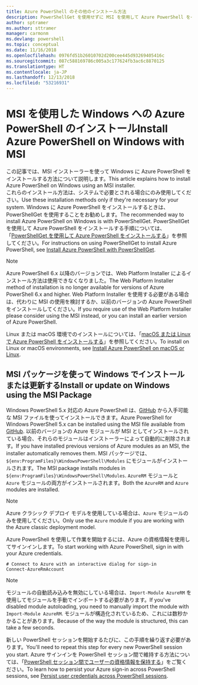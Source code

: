 ```yaml
---
title: Azure PowerShell のその他のインストール方法
description: PowerShellGet を使用せずに MSI を使用して Azure PowerShell をインストールする方法
author: sptramer
ms.author: sttramer
manager: carmonm
ms.devlang: powershell
ms.topic: conceptual
ms.date: 11/16/2018
ms.openlocfilehash: 0976fd51b26010702d200cee445d93269405416c
ms.sourcegitcommit: 087c588169786c005a3c177624fb3ac6c8870125
ms.translationtype: HT
ms.contentlocale: ja-JP
ms.lasthandoff: 12/13/2018
ms.locfileid: "53216931"
---
```

# <a name="install-azure-powershell-on-windows-with-msi"></a><span data-ttu-id="9c194-103">MSI を使用した Windows への Azure PowerShell のインストール</span><span class="sxs-lookup"><span data-stu-id="9c194-103">Install Azure PowerShell on Windows with MSI</span></span>

<span data-ttu-id="9c194-104">この記事では、MSI インストーラーを使って Windows に Azure PowerShell をインストールする方法について説明します。</span><span class="sxs-lookup"><span data-stu-id="9c194-104">This article explains how to install Azure PowerShell on Windows using an MSI installer.</span></span>  
<span data-ttu-id="9c194-105">これらのインストール方法は、システムで必要とされる場合にのみ使用してください。</span><span class="sxs-lookup"><span data-stu-id="9c194-105">Use these installation methods only if they're necessary for your system.</span></span> <span data-ttu-id="9c194-106">Windows に Azure PowerShell をインストールするときは、PowerShellGet を使用することをお勧めします。</span><span class="sxs-lookup"><span data-stu-id="9c194-106">The recommended way to install Azure PowerShell on Windows is with PowerShellGet.</span></span> <span data-ttu-id="9c194-107">PowerShellGet を使用して Azure PowerShell をインストールする手順については、「[PowerShellGet を使用して Azure PowerShell をインストールする](install-azurerm-ps.md)」を参照してください。</span><span class="sxs-lookup"><span data-stu-id="9c194-107">For instructions on using PowerShellGet to install Azure PowerShell, see [Install Azure PowerShell with PowerShellGet](install-azurerm-ps.md).</span></span>

> [!NOTE]
> <span data-ttu-id="9c194-108">Azure PowerShell 6.x 以降のバージョンでは、Web Platform Installer によるインストール方法は使用できなくなりました。</span><span class="sxs-lookup"><span data-stu-id="9c194-108">The Web Platform Installer method of installation is no longer available for versions of Azure PowerShell 6.x and higher.</span></span> <span data-ttu-id="9c194-109">Web Platform Installer を使用する必要がある場合は、代わりに MSI の使用を検討するか、以前のバージョンの Azure PowerShell をインストールしてください。</span><span class="sxs-lookup"><span data-stu-id="9c194-109">If you require use of the Web Platform Installer please consider using the MSI instead, or you can install an earlier version of Azure PowerShell.</span></span>

<span data-ttu-id="9c194-110">Linux または macOS 環境でのインストールについては、「[macOS または Linux で Azure PowerShell をインストールする](install-azurermps-maclinux.md)」を参照してください。</span><span class="sxs-lookup"><span data-stu-id="9c194-110">To install on Linux or macOS environments, see [Install Azure PowerShell on macOS or Linux](install-azurermps-maclinux.md).</span></span>

## <a name="install-or-update-on-windows-using-the-msi-package"></a><span data-ttu-id="9c194-111">MSI パッケージを使って Windows でインストールまたは更新する</span><span class="sxs-lookup"><span data-stu-id="9c194-111">Install or update on Windows using the MSI Package</span></span>

<span data-ttu-id="9c194-112">Windows PowerShell 5.x 対応の Azure PowerShell は、[GitHub](https://github.com/Azure/azure-powershell/releases/tag/v6.13.1-November2018) から入手可能な MSI ファイルを使ってインストールできます。</span><span class="sxs-lookup"><span data-stu-id="9c194-112">Azure PowerShell for Windows PowerShell 5.x can be installed using the MSI file available from [GitHub](https://github.com/Azure/azure-powershell/releases/tag/v6.13.1-November2018).</span></span> <span data-ttu-id="9c194-113">以前のバージョンの Azure モジュールが MSI としてインストールされている場合、それらのモジュールはインストーラーによって自動的に削除されます。</span><span class="sxs-lookup"><span data-stu-id="9c194-113">If you have installed previous versions of Azure modules as an MSI, the installer automatically removes them.</span></span> <span data-ttu-id="9c194-114">MSI パッケージでは、`${env:ProgramFiles}\WindowsPowerShell\Modules` にモジュールがインストールされます。</span><span class="sxs-lookup"><span data-stu-id="9c194-114">The MSI package installs modules in `${env:ProgramFiles}\WindowsPowerShell\Modules`.</span></span> <span data-ttu-id="9c194-115">`AzureRM` モジュールと `Azure` モジュールの両方がインストールされます。</span><span class="sxs-lookup"><span data-stu-id="9c194-115">Both the `AzureRM` and `Azure` modules are installed.</span></span>

> [!NOTE]
> <span data-ttu-id="9c194-116">Azure クラシック デプロイ モデルを使用している場合は、`Azure` モジュールのみを使用してください。</span><span class="sxs-lookup"><span data-stu-id="9c194-116">Only use the `Azure` module if you are working with the Azure classic deployment model.</span></span>

<span data-ttu-id="9c194-117">Azure PowerShell を使用して作業を開始するには、Azure の資格情報を使用してサインインします。</span><span class="sxs-lookup"><span data-stu-id="9c194-117">To start working with Azure PowerShell, sign in with your Azure credentials.</span></span>

```powershell-interactive
# Connect to Azure with an interactive dialog for sign-in
Connect-AzureRmAccount
```

> [!NOTE]
>
> <span data-ttu-id="9c194-118">モジュールの自動読み込みを無効にしている場合は、`Import-Module AzureRM` を使用してモジュールを手動でインポートする必要があります。</span><span class="sxs-lookup"><span data-stu-id="9c194-118">If you've disabled module autoloading, you need to manually import the module with `Import-Module AzureRM`.</span></span> <span data-ttu-id="9c194-119">モジュールが構造化されているため、これには数秒かかることがあります。</span><span class="sxs-lookup"><span data-stu-id="9c194-119">Because of the way the module is structured, this can take a few seconds.</span></span>

<span data-ttu-id="9c194-120">新しい PowerShell セッションを開始するたびに、この手順を繰り返す必要があります。</span><span class="sxs-lookup"><span data-stu-id="9c194-120">You'll need to repeat this step for every new PowerShell session you start.</span></span> <span data-ttu-id="9c194-121">Azure サインインを PowerShell セッション間で維持する方法については、「[PowerShell セッション間でユーザーの資格情報を保持する](context-persistence.md)」をご覧ください。</span><span class="sxs-lookup"><span data-stu-id="9c194-121">To learn how to persist your Azure sign-in across PowerShell sessions, see [Persist user credentials across PowerShell sessions](context-persistence.md).</span></span>
